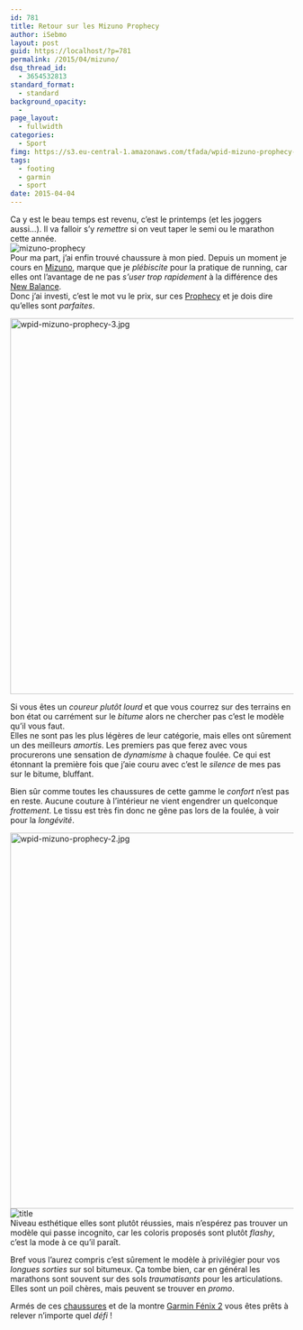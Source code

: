```yaml
---
id: 781
title: Retour sur les Mizuno Prophecy
author: iSebmo
layout: post
guid: https://localhost/?p=781
permalink: /2015/04/mizuno/
dsq_thread_id:
  - 3654532813
standard_format:
  - standard
background_opacity:
  - 
page_layout:
  - fullwidth
categories:
  - Sport
fimg: https://s3.eu-central-1.amazonaws.com/tfada/wpid-mizuno-prophecy-2.jpg
tags:
  - footing
  - garmin
  - sport
date: 2015-04-04
---
```

Ca y est le beau temps est revenu, c’est le printemps (et les joggers aussi…). Il va falloir s’y *remettre* si on veut taper le semi ou le marathon cette année.  
![mizuno-prophecy][1]  
Pour ma part, j’ai enfin trouvé chaussure à mon pied. Depuis un moment je cours en [Mizuno][2], marque que je *plébiscite* pour la pratique de running, car elles ont l’avantage de ne pas *s’user trop rapidement* à la différence des [New Balance][3].  
Donc j’ai investi, c’est le mot vu le prix, sur ces [Prophecy][2] et je dois dire qu’elles sont *parfaites*.

[<img class="aligncenter size-full wp-image-780" src="https://s3.eu-central-1.amazonaws.com/tfada/wpid-mizuno-prophecy-3.jpg" alt="wpid-mizuno-prophecy-3.jpg" width="1000" height="667" />][4]

Si vous êtes un *coureur plutôt lourd* et que vous courrez sur des terrains en bon état ou carrément sur le *bitume* alors ne chercher pas c’est le modèle qu’il vous faut.  
Elles ne sont pas les plus légères de leur catégorie, mais elles ont sûrement un des meilleurs *amortis*. Les premiers pas que ferez avec vous procurerons une sensation de *dynamisme* à chaque foulée. Ce qui est étonnant la première fois que j’aie couru avec c’est le *silence* de mes pas sur le bitume, bluffant.

Bien sûr comme toutes les chaussures de cette gamme le *confort* n’est pas en reste. Aucune couture à l’intérieur ne vient engendrer un quelconque *frottement*. Le tissu est très fin donc ne gêne pas lors de la foulée, à voir pour la *longévité*.

[<img class="aligncenter size-full wp-image-779" src="https://s3.eu-central-1.amazonaws.com/tfada/wpid-mizuno-prophecy-2.jpg" alt="wpid-mizuno-prophecy-2.jpg" width="1000" height="667" />][5]  
![title][6]  
Niveau esthétique elles sont plutôt réussies, mais n’espérez pas trouver un modèle qui passe incognito, car les coloris proposés sont plutôt *flashy*, c’est la mode à ce qu’il paraît.

Bref vous l’aurez compris c’est sûrement le modèle à privilégier pour vos *longues sorties* sur sol bitumeux. Ça tombe bien, car en général les marathons sont souvent sur des sols *traumatisants* pour les articulations. Elles sont un poil chères, mais peuvent se trouver en *promo*.

Armés de ces [chaussures][2] et de la montre [Garmin Fénix 2][7] vous êtes prêts à relever n’importe quel *défi* !

 [1]: file:///Users/sebastienmouret/Desktop/export-web/mizuno-prophecy-2.jpg
 [2]: https://www.amazon.fr/Mizuno-Prophecy-Chaussure-Course-agrave/dp/B00KPQA536/ref=sr_1_2?ie=UTF8&qid=1428158260&sr=8-2&keywords=mizuno+prophecy&tag=tfadafr04-21
 [3]: https://www.amazon.fr/New-Balance-M1080-Chaussures-running/dp/B00K15QVPC/ref=sr_1_7?ie=UTF8&qid=1428158390&sr=8-7&keywords=new+balance+running&tag=tfadafr04-21
 [4]: https://s3.eu-central-1.amazonaws.com/tfada/wpid-mizuno-prophecy-3.jpg
 [5]: https://s3.eu-central-1.amazonaws.com/tfada/wpid-mizuno-prophecy-2.jpg
 [6]: file:///Users/sebastienmouret/Desktop/export-web/mizuno-prophecy-3.jpg
 [7]: https://localhost/2014/12/le-sport-avec-la-garmin-fenix-2/